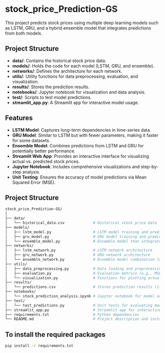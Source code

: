 # stock_price_Prediction-GS

This project predicts stock prices using multiple deep learning models such as LSTM, GRU, and a hybrid ensemble model that integrates predictions from both models.

## Project Structure

- **data/**: Contains the historical stock price data.
- **models/**: Holds the code for each model (LSTM, GRU, and ensemble).
- **networks/**: Defines the architecture for each network.
- **utils/**: Utility functions for data preprocessing, evaluation, and visualization.
- **results/**: Stores the prediction results.
- **notebooks/**: Jupyter notebook for visualization and data analysis.
- **test/**: Scripts to test model predictions.
- **streamlit_app.py**: A Streamlit app for interactive model usage.

## Features

- **LSTM Model**: Captures long-term dependencies in time-series data.
- **GRU Model**: Similar to LSTM but with fewer parameters, making it faster for some datasets.
- **Ensemble Model**: Combines predictions from LSTM and GRU for potentially better performance.
- **Streamlit Web App**: Provides an interactive interface for visualizing actual vs. predicted stock prices.
- **Jupyter Notebook**: Includes comprehensive visualizations and step-by-step analysis.
- **Unit Testing**: Ensures the accuracy of model predictions via Mean Squared Error (MSE).

## Project Structure

```bash
stock_price_Prediction-GS/
│
├── data/
│   └── historical_data.csv             # Historical stock price data
├── models/
│   ├── lstm_model.py                   # LSTM model training and prediction
│   ├── gru_model.py                    # GRU model training and prediction
│   └── ensemble_model.py               # Ensemble model that integrates LSTM and GRU predictions
├── networks/
│   ├── lstm_network.py                 # LSTM network architecture
│   ├── gru_network.py                  # GRU network architecture
│   └── ensemble_network.py             # Ensemble model combination logic
├── utils/
│   ├── data_preprocessing.py           # Data loading and preprocessing logic
│   ├── evaluation.py                   # Evaluation metrics (e.g., MSE)
│   └── visualization.py                # Functions for plotting actual vs. predicted prices
├── results/
│   └── predictions.csv                 # Stores prediction results (if needed)
├── notebooks/
│   └── stock_prediction_analysis.ipynb # Jupyter notebook for model analysis and visualization
├── test/
│   └── test_predictions.py             # Unit tests for evaluating model predictions
├── streamlit_app.py                    # Streamlit app for interactive stock prediction
├── requirements.txt                    # Python dependencies
└── README.md                           # Project description and instructions

```

## To install the required packages
   ```bash
   pip install -r requirements.txt
   ```
